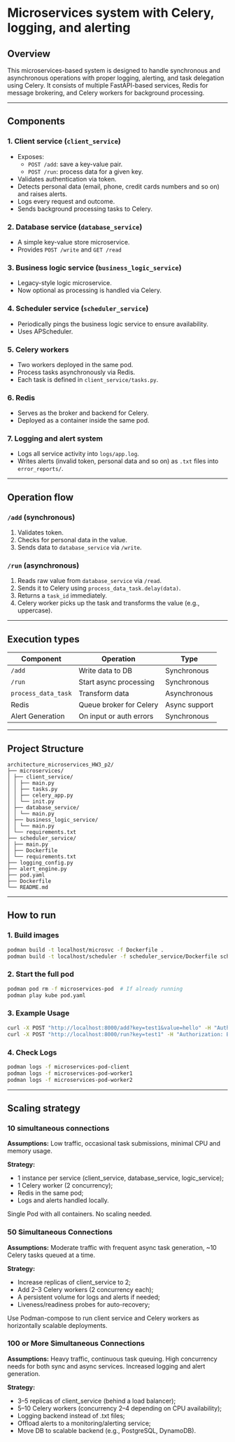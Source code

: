 # Microservices system with Celery, logging, and alerting

## Overview

This microservices-based system is designed to handle synchronous and asynchronous operations with proper logging, alerting, and task delegation using Celery. It consists of multiple FastAPI-based services, Redis for message brokering, and Celery workers for background processing.

---

## Components

### 1. **Client service (`client_service`)**
- Exposes:
  - `POST /add`: save a key-value pair.
  - `POST /run`: process data for a given key.
- Validates authentication via token.
- Detects personal data (email, phone, credit cards numbers and so on) and raises alerts.
- Logs every request and outcome.
- Sends background processing tasks to Celery.

### 2. **Database service (`database_service`)**
- A simple key-value store microservice.
- Provides `POST /write` and `GET /read`

### 3. **Business logic service (`business_logic_service`)**
- Legacy-style logic microservice.
- Now optional as processing is handled via Celery.

### 4. **Scheduler service (`scheduler_service`)**
- Periodically pings the business logic service to ensure availability.
- Uses APScheduler.

### 5. **Celery workers**
- Two workers deployed in the same pod.
- Process tasks asynchronously via Redis.
- Each task is defined in `client_service/tasks.py`.

### 6. **Redis**
- Serves as the broker and backend for Celery.
- Deployed as a container inside the same pod.

### 7. **Logging and alert system**
- Logs all service activity into `logs/app.log`.
- Writes alerts (invalid token, personal data and so on) as `.txt` files into `error_reports/`.

---

## Operation flow

### `/add` (synchronous)
1. Validates token.
2. Checks for personal data in the value.
3. Sends data to `database_service` via `/write`.

### `/run` (asynchronous)
1. Reads raw value from `database_service` via `/read`.
2. Sends it to Celery using `process_data_task.delay(data)`.
3. Returns a `task_id` immediately.
4. Celery worker picks up the task and transforms the value (e.g., uppercase).

---

## Execution types

| Component                 | Operation                | Type         |
|--------------------------|--------------------------|--------------|
| `/add`                   | Write data to DB         | Synchronous  |
| `/run`                   | Start async processing   | Synchronous  |
| `process_data_task`      | Transform data           | Asynchronous |
| Redis                    | Queue broker for Celery  | Async support |
| Alert Generation         | On input or auth errors  | Synchronous  |

---

## Project Structure
```
architecture_microservices_HW3_p2/
├── microservices/
│ ├── client_service/
│ │ ├── main.py
│ │ ├── tasks.py
│ │ ├── celery_app.py
│ │ └── init.py
│ ├── database_service/
│ │ └── main.py
│ ├── business_logic_service/
│ │ └── main.py
│ └── requirements.txt
├── scheduler_service/
│ ├── main.py
│ ├── Dockerfile
│ └── requirements.txt
├── logging_config.py
├── alert_engine.py
├── pod.yaml
├── Dockerfile
└── README.md
```

---

## How to run

### 1. **Build images**
```bash
podman build -t localhost/microsvc -f Dockerfile .
podman build -t localhost/scheduler -f scheduler_service/Dockerfile scheduler_service/
```

### 2. Start the full pod
```bash
podman pod rm -f microservices-pod  # If already running
podman play kube pod.yaml
```

### 3. Example Usage
```bash
curl -X POST "http://localhost:8000/add?key=test1&value=hello" -H "Authorization: Bearer SECRET_TOKEN"
curl -X POST "http://localhost:8000/run?key=test1" -H "Authorization: Bearer SECRET_TOKEN"
```

### 4. Check Logs
```bash
podman logs -f microservices-pod-client
podman logs -f microservices-pod-worker1
podman logs -f microservices-pod-worker2
```

---

## Scaling strategy

### 10 simultaneous connections

**Assumptions:** Low traffic, occasional task submissions, minimal CPU and memory usage.

**Strategy:**
- 1 instance per service (client_service, database_service, logic_service);
- 1 Celery worker (2 concurrency);
- Redis in the same pod;
- Logs and alerts handled locally.

Single Pod with all containers. No scaling needed.

### 50 Simultaneous Connections

**Assumptions:** Moderate traffic with frequent async task generation, ~10 Celery tasks queued at a time.

**Strategy:**
- Increase replicas of client_service to 2;
- Add 2–3 Celery workers (2 concurrency each);
- A persistent volume for logs and alerts if needed;
- Liveness/readiness probes for auto-recovery;

Use Podman-compose to run client service and Celery workers as horizontally scalable deployments.

### 100 or More Simultaneous Connections

**Assumptions:** Heavy traffic, continuous task queuing. High concurrency needs for both sync and async services. Increased logging and alert generation.

**Strategy:**
- 3–5 replicas of client_service (behind a load balancer);
- 5–10 Celery workers (concurrency 2–4 depending on CPU availability);
- Logging backend instead of .txt files;
- Offload alerts to a monitoring/alerting service;
- Move DB to scalable backend (e.g., PostgreSQL, DynamoDB).


